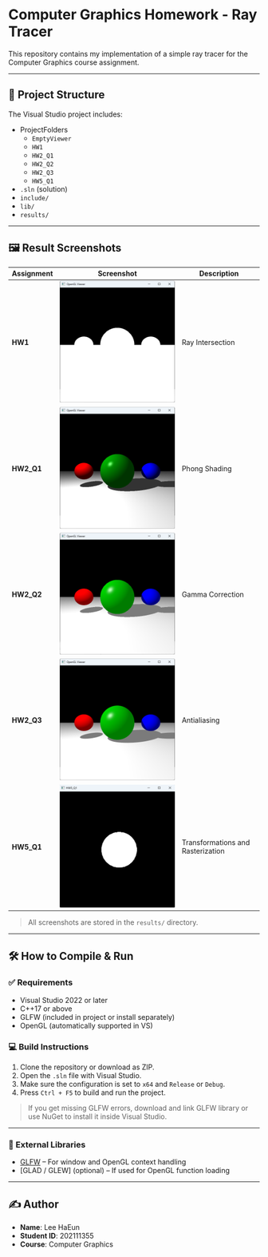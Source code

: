# Computer Graphics Homework - Ray Tracer

This repository contains my implementation of a simple ray tracer for the Computer Graphics course assignment.

---

## 📁 Project Structure

The Visual Studio project includes:

- ProjectFolders
  - `EmptyViewer`
  - `HW1`
  - `HW2_Q1`
  - `HW2_Q2`
  - `HW2_Q3`
  - `HW5_Q1`
- `.sln` (solution)
- `include/`
- `lib/`
- `results/`

---

## 🖼 Result Screenshots


| Assignment | Screenshot | Description |
|------------|------------|-------------|
| **HW1**    | ![](results/HW1.png)     | Ray Intersection |
| **HW2_Q1** | ![](results/HW2_Q1.png)  | Phong Shading |
| **HW2_Q2** | ![](results/HW2_Q2.png)  | Gamma Correction |
| **HW2_Q3** | ![](results/HW2_Q3.png)  | Antialiasing |
| **HW5_Q1** | ![](results/HW5_Q1.png)  | Transformations and Rasterization |

> All screenshots are stored in the `results/` directory.

---

## 🛠 How to Compile & Run

### ✅ Requirements

- Visual Studio 2022 or later
- C++17 or above
- GLFW (included in project or install separately)
- OpenGL (automatically supported in VS)

### 💻 Build Instructions

1. Clone the repository or download as ZIP.
2. Open the `.sln` file with Visual Studio.
3. Make sure the configuration is set to `x64` and `Release` or `Debug`.
4. Press `Ctrl + F5` to build and run the project.

> If you get missing GLFW errors, download and link GLFW library or use NuGet to install it inside Visual Studio.

---

### 🧩 External Libraries

- [GLFW](https://www.glfw.org/) – For window and OpenGL context handling
- [GLAD / GLEW] (optional) – If used for OpenGL function loading

---

## ✍️ Author

- **Name**: Lee HaEun
- **Student ID**: 202111355
- **Course**: Computer Graphics
